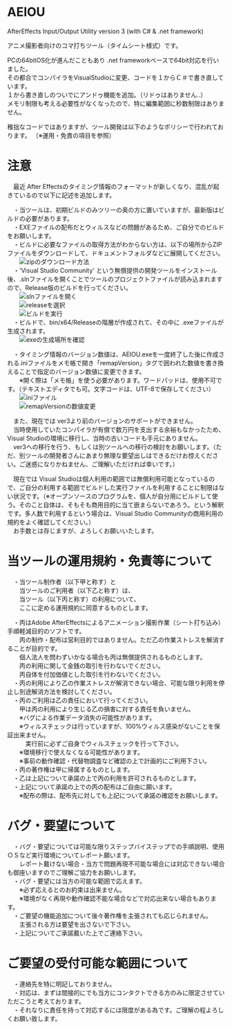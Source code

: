# AEIOU  
AfterEffects Input/Output Utility version 3 (with C# &amp; .net framework)  
  
  
アニメ撮影者向けのコマ打ちツール（タイムシート様式）です。  
  
PCの64bitOS化が進んだこともあり .net frameworkベースで64bit対応を行いました。  
その都合でコンパイラをVisualStudioに変更、コードを１からＣ＃で書き直しています。  
１から書き直しのついでにアンドゥ機能を追加。（リドゥはありません..）  
メモリ制限も考える必要性がなくなったので、特に編集範囲に秒数制限はありません。  
  
稚拙なコードではありますが、ツール開発は以下のようなポリシーで行われております。 （※運用・免責の項目を参照） 

  
# 注意

　最近 After Effectsのタイミング情報のフォーマットが新しくなり、混乱が起きているので以下に記述を追加します。

　・当ツールは、初期ビルドのみツリーの奥の方に置いていますが、最新版はビルドの必要があります。  
　・EXEファイルの配布だとウィルスなどの問題があるため、ご自分でのビルドをお願いします。  
　・ビルドに必要なファイルの取得方法がわからない方は、以下の場所からZIPファイルをダウンロードして、ドキュメントフォルダなどに展開してください。
　　![zipのダウンロード方法](image/download.png)  
　・'Visual Studio Community' という無償提供の開発ツールをインストール後、.slnファイルを開くことでツールのプロジェクトファイルが読み込まれますので、Release版のビルドを行ってください。  
　　![slnファイルを開く](image/sln.png)  
　　![releaseを選択](image/release.png)  
　　![ビルドを実行](image/build.png)  
　・ビルドで、bin/x64/Releaseの階層が作成されて、その中に .exeファイルが生成されます。  
　　![exeの生成場所を確認](image/exe.png)  

　・タイミング情報のバージョン数値は、AEIOU.exeを一度終了した後に作成される.iniファイルをメモ帳で開き「remapVersion」タグで囲われた数値を書き換えることで指定のバージョン数値に変更できます。  
　　※開く際は「メモ帳」を使う必要があります。ワードパッドは、使用不可です。（テキストエディタでも可。文字コードは、UTF-8で保存してください）  
　　![iniファイル](image/ini.png)  
　　![remapVersionの数値変更](image/remap_version.png)  


　また、現在では ver3より前のバージョンのサポートができません。  
　当時使用していたコンパイラが有償で数万円を支出する余裕もなかったため、Visual Studioの環境に移行し、当時の古いコードも手元にありません。  
　ver3への移行を行う、もしくは別ツールへの移行の検討をお願いします。（ただ、別ツールの開発者さんにあまり無理な要望出しはできるだけお控えください。ご迷惑になりかねません、ご理解いただければ幸いです。）  

　現在では Visual Studioは個人利用の範囲では無償利用可能となっているので、ご自分の利用する範囲でビルドした実行ファイルを利用することに制限はない状況です。（※オープンソースのプログラムを、個人が自分用にビルドして使う。そのこと自体は、そもそも商用目的に当て嵌まらないであろう。という解釈です。多人数で利用するという場合は、Visual Studio Communityの商用利用の規約をよく確認してください。）  
　お手数とは存じますが、よろしくお願いいたします。  


# 当ツールの運用規約・免責等について  
  
　・当ツール制作者（以下甲と称す）と  
　　当ツールのご利用者（以下乙と称す）は、  
　　当ツール（以下丙と称す）の利用について、  
　　ここに定める運用規約に同意するものとします。  
  
　・丙はAdobe AfterEffectsによるアニメーション撮影作業（シート打ち込み）手順軽減目的のソフトです。  
　　丙の制作・配布は営利目的ではありません。ただ乙の作業ストレスを解消することが目的です。  
　　個人法人を問わずいかなる場合も丙は無償提供されるものとします。  
　　丙の利用に関して金銭の取引を行わないでください。  
　　丙自体を付加価値とした取引を行わないでください。  
　・丙の利用により乙の作業ストレスが解消できない場合、可能な限り利用を停止し別途解消方法を検討してください。  
　・丙のご利用は乙の責任において行ってください。  
　　甲は丙の利用により生じる乙の損害に対する責任を負いません。  
　　※バグによる作業データ消失の可能性があります。  
　　※ウィルスチェックは行っていますが、100%ウィルス感染がないことを保証出来ません。  
　　　実行前に必ずご自身でウィルスチェックを行って下さい。  
　　※環境移行で使えなくなる可能性があります。  
　　※事前の動作確認・代替物調査など確認の上で計画的にご利用下さい。  
　・丙の著作権は甲に帰属するものとします。  
　・乙は上記について承諾の上で丙の利用を許可されるものとします。  
　・上記について承諾の上での丙の配布はご自由に願います。  
　　※配布の際は、配布先に対しても上記について承諾の確認をお願いします。  
  
# バグ・要望について  
　・バグ・要望については可能な限りステップバイステップでの手順説明、使用ＯＳなど実行環境についてレポート願います。  
　　レポート戴けない場合・当方で問題再現不可能な場合には対応できない場合も御座いますのでご理解ご協力をお願いします。  
　・バグ・要望には当方の可能な範囲で応えます。  
　　※必ず応えるとのお約束は出来ません。  
　　※環境がなく再現や動作確認不能な場合などで対応出来ない場合もあります。  
　・ご要望の機能追加について後々著作権を主張されても応じられません。  
　　主張される方は要望を出さないで下さい。  
　・上記についてご承諾戴いた上でご連絡下さい。  
  
# ご要望の受付可能な範囲について  
　・連絡先を特に明記しておりません。  
　・対応は、まずは間接的にでも当方にコンタクトできる方のみに限定させていただこうと考えております。  
　・それなりに責任を持って対応するには限度がある為です。ご理解の程よろしくお願い致します。  
